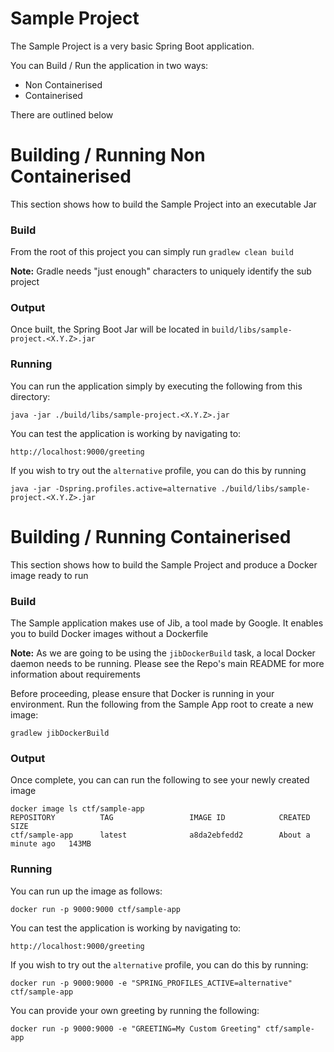 # Sample Project

The Sample Project is a very basic Spring Boot application.

You can Build / Run the application in two ways:

- Non Containerised
- Containerised

There are outlined below

# Building / Running Non Containerised

This section shows how to build the Sample Project into an executable Jar

### Build

From the root of this project you can simply run  `gradlew clean build`

**Note:** Gradle needs "just enough" characters to uniquely identify the sub project 

### Output

Once built, the Spring Boot Jar will be located in `build/libs/sample-project.<X.Y.Z>.jar` 

### Running

You can run the application simply by executing the following from this directory:

`java -jar ./build/libs/sample-project.<X.Y.Z>.jar`

You can test the application is working by navigating to:

`http://localhost:9000/greeting`

If you wish to try out the `alternative` profile, you can do this by running

`java -jar -Dspring.profiles.active=alternative ./build/libs/sample-project.<X.Y.Z>.jar`

# Building / Running Containerised

This section shows how to build the Sample Project and produce a Docker image ready to run

### Build

The Sample application makes use of Jib, a tool made by Google. It enables you to build Docker images without a Dockerfile

**Note:** As we are going to be using the `jibDockerBuild` task, a local Docker daemon needs to be running.
Please see the Repo's main README for more information about requirements

Before proceeding, please ensure that Docker is running in your environment.
Run the following from the Sample App root to create a new image:

`gradlew jibDockerBuild`

### Output

Once complete, you can can run the following to see your newly created image

```shell script
docker image ls ctf/sample-app
REPOSITORY          TAG                 IMAGE ID            CREATED              SIZE
ctf/sample-app      latest              a8da2ebfedd2        About a minute ago   143MB
```

### Running

You can run up the image as follows: 

`docker run -p 9000:9000 ctf/sample-app`

You can test the application is working by navigating to:

`http://localhost:9000/greeting`

If you wish to try out the `alternative` profile, you can do this by running:

`docker run -p 9000:9000 -e "SPRING_PROFILES_ACTIVE=alternative" ctf/sample-app`

You can provide your own greeting by running the following:

`docker run -p 9000:9000 -e "GREETING=My Custom Greeting" ctf/sample-app`

